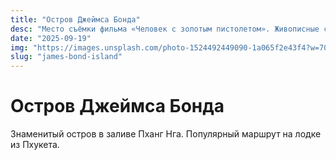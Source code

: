```yaml
---
title: "Остров Джеймса Бонда"
desc: "Место съёмки фильма «Человек с золотым пистолетом». Живописные скалы в море."
date: "2025-09-19"
img: "https://images.unsplash.com/photo-1524492449090-1a065f2e43f4?w=700&h=300&q=80&fit=crop&auto=format"
slug: "james-bond-island"
---
```


# Остров Джеймса Бонда

Знаменитый остров в заливе Пханг Нга. Популярный маршрут на лодке из Пхукета.